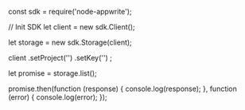 const sdk = require('node-appwrite');

// Init SDK
let client = new sdk.Client();

let storage = new sdk.Storage(client);

client
    .setProject('')
    .setKey('')
;

let promise = storage.list();

promise.then(function (response) {
    console.log(response);
}, function (error) {
    console.log(error);
});